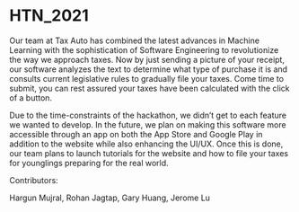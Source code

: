 # HTN_2021

Our team at Tax Auto has combined the latest advances in Machine Learning with the sophistication of Software Engineering to revolutionize the way we approach taxes. Now by just sending a picture of your receipt, our software analyzes the text to determine what type of purchase it is and consults current legislative rules to gradually file your taxes. Come time to submit, you can rest assured your taxes have been calculated with the click of a button.

Due to the time-constraints of the hackathon, we didn’t get to each feature we wanted to develop. In the future, we plan on making this software more accessible through an app on both the App Store and Google Play in addition to the website while also enhancing the UI/UX. Once this is done, our team plans to launch tutorials for the website and how to file your taxes for younglings preparing for the real world.

Contributors: 

Hargun Mujral, 
Rohan Jagtap, 
Gary Huang, 
Jerome Lu
